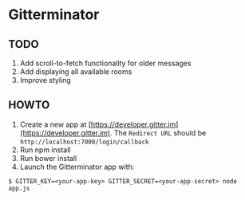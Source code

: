 # Gitterminator

## TODO
1. Add scroll-to-fetch functionality for older messages
2. Add displaying all available rooms
3. Improve styling 

## HOWTO

1. Create a new app at [https://developer.gitter.im](https://developer.gitter.im). The ```Redirect URL``` should be ```http://localhost:7000/login/callback```
2. Run npm install
3. Run bower install
4. Launch the Gitterminator app with:

```
$ GITTER_KEY=<your-app-key> GITTER_SECRET=<your-app-secret> node app.js
```

